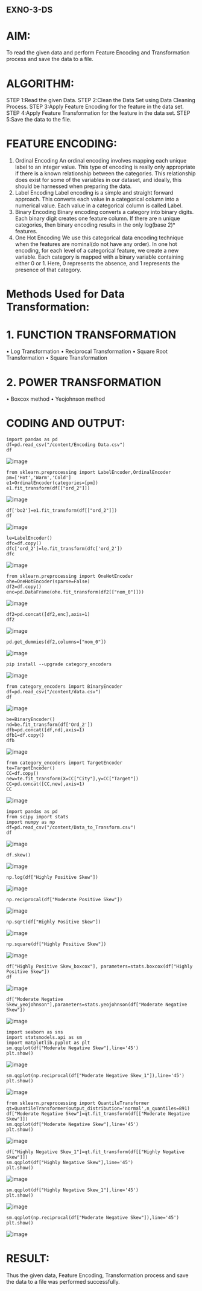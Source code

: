 ## EXNO-3-DS

# AIM:
To read the given data and perform Feature Encoding and Transformation process and save the data to a file.

# ALGORITHM:
STEP 1:Read the given Data.
STEP 2:Clean the Data Set using Data Cleaning Process.
STEP 3:Apply Feature Encoding for the feature in the data set.
STEP 4:Apply Feature Transformation for the feature in the data set.
STEP 5:Save the data to the file.

# FEATURE ENCODING:
1. Ordinal Encoding
An ordinal encoding involves mapping each unique label to an integer value. This type of encoding is really only appropriate if there is a known relationship between the categories. This relationship does exist for some of the variables in our dataset, and ideally, this should be harnessed when preparing the data.
2. Label Encoding
Label encoding is a simple and straight forward approach. This converts each value in a categorical column into a numerical value. Each value in a categorical column is called Label.
3. Binary Encoding
Binary encoding converts a category into binary digits. Each binary digit creates one feature column. If there are n unique categories, then binary encoding results in the only log(base 2)ⁿ features.
4. One Hot Encoding
We use this categorical data encoding technique when the features are nominal(do not have any order). In one hot encoding, for each level of a categorical feature, we create a new variable. Each category is mapped with a binary variable containing either 0 or 1. Here, 0 represents the absence, and 1 represents the presence of that category.

# Methods Used for Data Transformation:
  # 1. FUNCTION TRANSFORMATION
• Log Transformation
• Reciprocal Transformation
• Square Root Transformation
• Square Transformation
  # 2. POWER TRANSFORMATION
• Boxcox method
• Yeojohnson method

# CODING AND OUTPUT:
```
import pandas as pd
df=pd.read_csv("/content/Encoding Data.csv")
df
```
![image](https://github.com/Kousalya22008930/EXNO-3-DS/assets/119389108/d876dc9b-1caf-4b06-8ecd-bcda1c6000af)

```
from sklearn.preprocessing import LabelEncoder,OrdinalEncoder
pm=['Hot','Warm','Cold']
e1=OrdinalEncoder(categories=[pm])
e1.fit_transform(df[["ord_2"]])
```
![image](https://github.com/Kousalya22008930/EXNO-3-DS/assets/119389108/0c2bd281-3bdf-4e66-9f0a-76be8f5da874)

```
df['bo2']=e1.fit_transform(df[["ord_2"]])
df
```
![image](https://github.com/Kousalya22008930/EXNO-3-DS/assets/119389108/bd47a779-b6fa-4151-b94a-d7340d7b4e2a)

```
le=LabelEncoder()
dfc=df.copy()
dfc['ord_2']=le.fit_transform(dfc['ord_2'])
dfc
```
![image](https://github.com/Kousalya22008930/EXNO-3-DS/assets/119389108/91330843-75a0-4046-9e5d-a322160aa03b)

```
from sklearn.preprocessing import OneHotEncoder
ohe=OneHotEncoder(sparse=False)
df2=df.copy()
enc=pd.DataFrame(ohe.fit_transform(df2[["nom_0"]]))
```
![image](https://github.com/Kousalya22008930/EXNO-3-DS/assets/119389108/46c23a23-fb39-445f-a1af-cf1871afe6f0)

```
df2=pd.concat([df2,enc],axis=1)
df2
```
![image](https://github.com/Kousalya22008930/EXNO-3-DS/assets/119389108/be7a781f-e3b2-4ebf-93b4-066a0f7ff742)

```
pd.get_dummies(df2,columns=["nom_0"])
```
![image](https://github.com/Kousalya22008930/EXNO-3-DS/assets/119389108/2efc44c1-6731-433a-a05c-258848a4acdb)

```
pip install --upgrade category_encoders
```
![image](https://github.com/Kousalya22008930/EXNO-3-DS/assets/119389108/044c0252-0270-4612-9fb7-01a53eaf9fa8)

```
from category_encoders import BinaryEncoder
df=pd.read_csv("/content/data.csv")
df
```
![image](https://github.com/Kousalya22008930/EXNO-3-DS/assets/119389108/9c503bdc-c997-4d88-9307-58bd693bb070)

```
be=BinaryEncoder()
nd=be.fit_transform(df['Ord_2'])
dfb=pd.concat([df,nd],axis=1)
dfb1=df.copy()
dfb
```
![image](https://github.com/Kousalya22008930/EXNO-3-DS/assets/119389108/0470d70d-73b8-436b-89f0-e18736d869fe)

```
from category_encoders import TargetEncoder
te=TargetEncoder()
CC=df.copy()
new=te.fit_transform(X=CC["City"],y=CC["Target"])
CC=pd.concat([CC,new],axis=1)
CC
```
![image](https://github.com/Kousalya22008930/EXNO-3-DS/assets/119389108/c4b94a39-e0b3-49fb-90f0-8f8a48c71d1a)

```
import pandas as pd
from scipy import stats
import numpy as np
df=pd.read_csv("/content/Data_to_Transform.csv")
df
```
![image](https://github.com/Kousalya22008930/EXNO-3-DS/assets/119389108/8cc0ad5e-3973-4e7f-8b0e-1f2fff8610b6)

```
df.skew()
```
![image](https://github.com/Kousalya22008930/EXNO-3-DS/assets/119389108/96f036f1-956d-4f44-aee9-fc9b415b21e2)

```
np.log(df["Highly Positive Skew"])
```
![image](https://github.com/Kousalya22008930/EXNO-3-DS/assets/119389108/24d803cf-ddb3-4bfd-a730-e9941df9f085)

```
np.reciprocal(df["Moderate Positive Skew"])
```
![image](https://github.com/Kousalya22008930/EXNO-3-DS/assets/119389108/542ade73-c4ec-4e17-a24f-9928fa7c36b4)

```
np.sqrt(df["Highly Positive Skew"])
```
![image](https://github.com/Kousalya22008930/EXNO-3-DS/assets/119389108/e31c4f3b-ebbf-4ef1-9c11-46e9a8ce1459)

```
np.square(df["Highly Positive Skew"])
```
![image](https://github.com/Kousalya22008930/EXNO-3-DS/assets/119389108/28032b96-8925-470d-9136-e69ffdf8d279)

```
df["Highly Positive Skew_boxcox"], parameters=stats.boxcox(df["Highly Positive Skew"])
df
```
![image](https://github.com/Kousalya22008930/EXNO-3-DS/assets/119389108/a7f32738-c5e2-4713-b63a-1ea796b5a00f)

```
df["Moderate Negative Skew_yeojohnson"],parameters=stats.yeojohnson(df["Moderate Negative Skew"])
```
![image](https://github.com/Kousalya22008930/EXNO-3-DS/assets/119389108/8bc631ea-30be-4a9a-af9e-205e3f0e4fa5)

```
import seaborn as sns
import statsmodels.api as sm
import matplotlib.pyplot as plt
sm.qqplot(df["Moderate Negative Skew"],line='45')
plt.show()
```
![image](https://github.com/Kousalya22008930/EXNO-3-DS/assets/119389108/43e6d685-77e4-4e2c-aa45-132043b0a2d5)

```
sm.qqplot(np.reciprocal(df["Moderate Negative Skew_1"]),line='45')
plt.show()
```
![image](https://github.com/Kousalya22008930/EXNO-3-DS/assets/119389108/715824d9-d235-4d8c-9613-bbf7eceb16d7)

```
from sklearn.preprocessing import QuantileTransformer
qt=QuantileTransformer(output_distribution='normal',n_quantiles=891)
df["Moderate Negative Skew"]=qt.fit_transform(df[["Moderate Negative Skew"]])
sm.qqplot(df["Moderate Negative Skew"],line='45')
plt.show()
```
![image](https://github.com/Kousalya22008930/EXNO-3-DS/assets/119389108/98aa3c09-7c18-447f-8f67-193dd5a12b22)

```
df["Highly Negative Skew_1"]=qt.fit_transform(df[["Highly Negative Skew"]])
sm.qqplot(df["Highly Negative Skew"],line='45')
plt.show()
```
![image](https://github.com/Kousalya22008930/EXNO-3-DS/assets/119389108/9f265833-6cf9-469c-adf0-31881f2b0e7a)

```
sm.qqplot(df["Highly Negative Skew_1"],line='45')
plt.show()
```
![image](https://github.com/Kousalya22008930/EXNO-3-DS/assets/119389108/e619725a-ec8d-4b57-b0e7-dd9220fcc1b4)

```
sm.qqplot(np.reciprocal(df["Moderate Negative Skew"]),line='45')
plt.show()
```
![image](https://github.com/Kousalya22008930/EXNO-3-DS/assets/119389108/fff9bde9-37de-409d-875d-348618d1a403)



# RESULT:
Thus the given data, Feature Encoding, Transformation process and save the data to a file was performed successfully.
       
